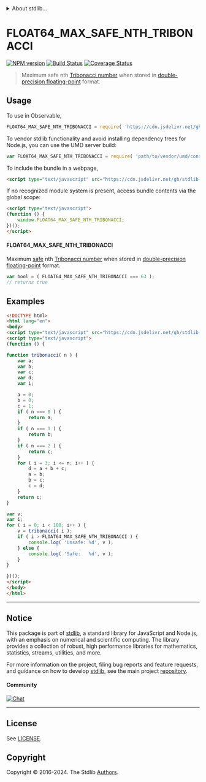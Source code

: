 <!--

@license Apache-2.0

Copyright (c) 2024 The Stdlib Authors.

Licensed under the Apache License, Version 2.0 (the "License");
you may not use this file except in compliance with the License.
You may obtain a copy of the License at

   http://www.apache.org/licenses/LICENSE-2.0

Unless required by applicable law or agreed to in writing, software
distributed under the License is distributed on an "AS IS" BASIS,
WITHOUT WARRANTIES OR CONDITIONS OF ANY KIND, either express or implied.
See the License for the specific language governing permissions and
limitations under the License.

-->


<details>
  <summary>
    About stdlib...
  </summary>
  <p>We believe in a future in which the web is a preferred environment for numerical computation. To help realize this future, we've built stdlib. stdlib is a standard library, with an emphasis on numerical and scientific computation, written in JavaScript (and C) for execution in browsers and in Node.js.</p>
  <p>The library is fully decomposable, being architected in such a way that you can swap out and mix and match APIs and functionality to cater to your exact preferences and use cases.</p>
  <p>When you use stdlib, you can be absolutely certain that you are using the most thorough, rigorous, well-written, studied, documented, tested, measured, and high-quality code out there.</p>
  <p>To join us in bringing numerical computing to the web, get started by checking us out on <a href="https://github.com/stdlib-js/stdlib">GitHub</a>, and please consider <a href="https://opencollective.com/stdlib">financially supporting stdlib</a>. We greatly appreciate your continued support!</p>
</details>

# FLOAT64_MAX_SAFE_NTH_TRIBONACCI

[![NPM version][npm-image]][npm-url] [![Build Status][test-image]][test-url] [![Coverage Status][coverage-image]][coverage-url] <!-- [![dependencies][dependencies-image]][dependencies-url] -->

> Maximum safe nth [Tribonacci number][tribonacci-number] when stored in [double-precision floating-point][ieee754] format.



<section class="usage">

## Usage

<!-- eslint-disable id-length -->

To use in Observable,

```javascript
FLOAT64_MAX_SAFE_NTH_TRIBONACCI = require( 'https://cdn.jsdelivr.net/gh/stdlib-js/constants-float64-max-safe-nth-tribonacci@umd/browser.js' )
```

To vendor stdlib functionality and avoid installing dependency trees for Node.js, you can use the UMD server build:

```javascript
var FLOAT64_MAX_SAFE_NTH_TRIBONACCI = require( 'path/to/vendor/umd/constants-float64-max-safe-nth-tribonacci/index.js' )
```

To include the bundle in a webpage,

```html
<script type="text/javascript" src="https://cdn.jsdelivr.net/gh/stdlib-js/constants-float64-max-safe-nth-tribonacci@umd/browser.js"></script>
```

If no recognized module system is present, access bundle contents via the global scope:

```html
<script type="text/javascript">
(function () {
    window.FLOAT64_MAX_SAFE_NTH_TRIBONACCI;
})();
</script>
```

#### FLOAT64_MAX_SAFE_NTH_TRIBONACCI

Maximum [safe][safe-integers] nth [Tribonacci number][tribonacci-number] when stored in [double-precision floating-point][ieee754] format.

<!-- eslint-disable id-length -->

```javascript
var bool = ( FLOAT64_MAX_SAFE_NTH_TRIBONACCI === 63 );
// returns true
```

</section>

<!-- /.usage -->

<section class="examples">

## Examples

<!-- eslint-disable id-length -->

<!-- eslint no-undef: "error" -->

```html
<!DOCTYPE html>
<html lang="en">
<body>
<script type="text/javascript" src="https://cdn.jsdelivr.net/gh/stdlib-js/constants-float64-max-safe-nth-tribonacci@umd/browser.js"></script>
<script type="text/javascript">
(function () {

function tribonacci( n ) {
    var a;
    var b;
    var c;
    var d;
    var i;

    a = 0;
    b = 0;
    c = 1;
    if ( n === 0 ) {
        return a;
    }
    if ( n === 1 ) {
        return b;
    }
    if ( n === 2 ) {
        return c;
    }
    for ( i = 3; i <= n; i++ ) {
        d = a + b + c;
        a = b;
        b = c;
        c = d;
    }
    return c;
}

var v;
var i;
for ( i = 0; i < 100; i++ ) {
    v = tribonacci( i );
    if ( i > FLOAT64_MAX_SAFE_NTH_TRIBONACCI ) {
        console.log( 'Unsafe: %d', v );
    } else {
        console.log( 'Safe:   %d', v );
    }
}

})();
</script>
</body>
</html>
```

</section>

<!-- /.examples -->

<!-- C interface documentation. -->



<!-- Section for related `stdlib` packages. Do not manually edit this section, as it is automatically populated. -->

<section class="related">

</section>

<!-- /.related -->

<!-- Section for all links. Make sure to keep an empty line after the `section` element and another before the `/section` close. -->


<section class="main-repo" >

* * *

## Notice

This package is part of [stdlib][stdlib], a standard library for JavaScript and Node.js, with an emphasis on numerical and scientific computing. The library provides a collection of robust, high performance libraries for mathematics, statistics, streams, utilities, and more.

For more information on the project, filing bug reports and feature requests, and guidance on how to develop [stdlib][stdlib], see the main project [repository][stdlib].

#### Community

[![Chat][chat-image]][chat-url]

---

## License

See [LICENSE][stdlib-license].


## Copyright

Copyright &copy; 2016-2024. The Stdlib [Authors][stdlib-authors].

</section>

<!-- /.stdlib -->

<!-- Section for all links. Make sure to keep an empty line after the `section` element and another before the `/section` close. -->

<section class="links">

[npm-image]: http://img.shields.io/npm/v/@stdlib/constants-float64-max-safe-nth-tribonacci.svg
[npm-url]: https://npmjs.org/package/@stdlib/constants-float64-max-safe-nth-tribonacci

[test-image]: https://github.com/stdlib-js/constants-float64-max-safe-nth-tribonacci/actions/workflows/test.yml/badge.svg?branch=main
[test-url]: https://github.com/stdlib-js/constants-float64-max-safe-nth-tribonacci/actions/workflows/test.yml?query=branch:main

[coverage-image]: https://img.shields.io/codecov/c/github/stdlib-js/constants-float64-max-safe-nth-tribonacci/main.svg
[coverage-url]: https://codecov.io/github/stdlib-js/constants-float64-max-safe-nth-tribonacci?branch=main

<!--

[dependencies-image]: https://img.shields.io/david/stdlib-js/constants-float64-max-safe-nth-tribonacci.svg
[dependencies-url]: https://david-dm.org/stdlib-js/constants-float64-max-safe-nth-tribonacci/main

-->

[chat-image]: https://img.shields.io/gitter/room/stdlib-js/stdlib.svg
[chat-url]: https://app.gitter.im/#/room/#stdlib-js_stdlib:gitter.im

[stdlib]: https://github.com/stdlib-js/stdlib

[stdlib-authors]: https://github.com/stdlib-js/stdlib/graphs/contributors

[umd]: https://github.com/umdjs/umd
[es-module]: https://developer.mozilla.org/en-US/docs/Web/JavaScript/Guide/Modules

[deno-url]: https://github.com/stdlib-js/constants-float64-max-safe-nth-tribonacci/tree/deno
[deno-readme]: https://github.com/stdlib-js/constants-float64-max-safe-nth-tribonacci/blob/deno/README.md
[umd-url]: https://github.com/stdlib-js/constants-float64-max-safe-nth-tribonacci/tree/umd
[umd-readme]: https://github.com/stdlib-js/constants-float64-max-safe-nth-tribonacci/blob/umd/README.md
[esm-url]: https://github.com/stdlib-js/constants-float64-max-safe-nth-tribonacci/tree/esm
[esm-readme]: https://github.com/stdlib-js/constants-float64-max-safe-nth-tribonacci/blob/esm/README.md
[branches-url]: https://github.com/stdlib-js/constants-float64-max-safe-nth-tribonacci/blob/main/branches.md

[stdlib-license]: https://raw.githubusercontent.com/stdlib-js/constants-float64-max-safe-nth-tribonacci/main/LICENSE

[safe-integers]: http://www.2ality.com/2013/10/safe-integers.html

[tribonacci-number]: https://en.wikipedia.org/wiki/Tribonacci_number

[ieee754]: https://en.wikipedia.org/wiki/IEEE_754-1985

<!-- <related-links> -->

<!-- </related-links> -->

</section>

<!-- /.links -->
